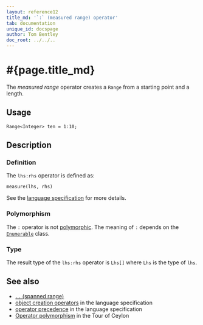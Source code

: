```yaml
---
layout: reference12
title_md: '`:` (measured range) operator'
tab: documentation
unique_id: docspage
author: Tom Bentley
doc_root: ../../..
---
```


# #{page.title_md}

The *measured range* operator creates a `Range` from a starting point and a length.

## Usage 

<!-- try: -->
    Range<Integer> ten = 1:10;

## Description


### Definition

The `lhs:rhs` operator is defined as:

<!-- check:none -->
<!-- try: -->
    measure(lhs, rhs)

See the [language specification](#{site.urls.spec_current}#constructors) for 
more details.

### Polymorphism

The `:` operator is not [polymorphic](#{page.doc_root}/reference/operator/operator-polymorphism). 
The meaning of `:` depends on the 
[`Enumerable`](#{site.urls.apidoc_1_1}/Enumerable.type.html) 
class.

### Type

The result type of the `lhs:rhs` operator is `Lhs[]` where `Lhs` is the type of `lhs`.

## See also

* [`..` (spanned range)](../spanned-range)
* [object creation operators](#{site.urls.spec_current}#constructors) in the 
  language specification
* [operator precedence](#{site.urls.spec_current}#operatorprecedence) in the 
  language specification
* [Operator polymorphism](#{page.doc_root}/tour/language-module/#operator_polymorphism) 
  in the Tour of Ceylon

